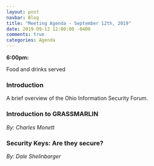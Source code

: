 ```yaml
---
layout: post
navbar: Blog
title: "Meeting Agenda - September 12th, 2019"
date: 2019-09-12 12:00:00 -0400
comments: true
categories: Agenda
---
```


**6:00pm:**

Food and drinks served

### Introduction

A brief overview of the Ohio Information Security Forum.

### **Introduction to GRASSMARLIN**
_By: Charles Monett_

### **Security Keys: Are they secure?**
_By: Dale Shelinbarger_

